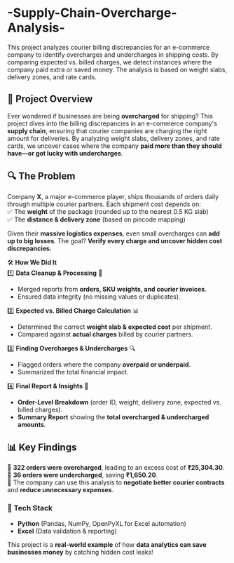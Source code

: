 # -Supply-Chain-Overcharge-Analysis-
This project analyzes courier billing discrepancies for an e-commerce company to identify overcharges and undercharges in shipping costs. By comparing expected vs. billed charges, we detect instances where the company paid extra or saved money. The analysis is based on weight slabs, delivery zones, and rate cards. 


## 📌 **Project Overview**  
Ever wondered if businesses are being **overcharged** for shipping? This project dives into the billing discrepancies in an e-commerce company's **supply chain**, ensuring that courier companies are charging the right amount for deliveries. By analyzing weight slabs, delivery zones, and rate cards, we uncover cases where the company **paid more than they should have—or got lucky with undercharges**.  

## 🔍 **The Problem**  
Company **X**, a major e-commerce player, ships thousands of orders daily through multiple courier partners. Each shipment cost depends on:  
✅ The **weight** of the package (rounded up to the nearest 0.5 KG slab)  
✅ The **distance & delivery zone** (based on pincode mapping)  

Given their **massive logistics expenses**, even small overcharges can **add up to big losses**. The goal? **Verify every charge and uncover hidden cost discrepancies.**  

🛠 **How We Did It**  
1️⃣ **Data Cleanup & Processing** 🧹  
   - Merged reports from **orders, SKU weights, and courier invoices**.  
   - Ensured data integrity (no missing values or duplicates).  

2️⃣ **Expected vs. Billed Charge Calculation** 📊  
   - Determined the correct **weight slab & expected cost** per shipment.  
   - Compared against **actual charges** billed by courier partners.  

3️⃣ **Finding Overcharges & Undercharges** 🔍  
   - Flagged orders where the company **overpaid or underpaid**.  
   - Summarized the total financial impact.  

4️⃣ **Final Report & Insights** 📑  
   - **Order-Level Breakdown** (order ID, weight, delivery zone, expected vs. billed charges).  
   - **Summary Report** showing the **total overcharged & undercharged amounts**.  

## 📊 **Key Findings**  
📌 **322 orders were overcharged**, leading to an excess cost of **₹25,304.30**.  
📌 **36 orders were undercharged**, saving **₹1,650.20**.  
📌 The company can use this analysis to **negotiate better courier contracts** and **reduce unnecessary expenses**.  

### 💾 **Tech Stack**  
- **Python** (Pandas, NumPy, OpenPyXL for Excel automation)  
- **Excel** (Data validation & reporting)  

This project is a **real-world example** of how **data analytics can save businesses money** by catching hidden cost leaks! 


